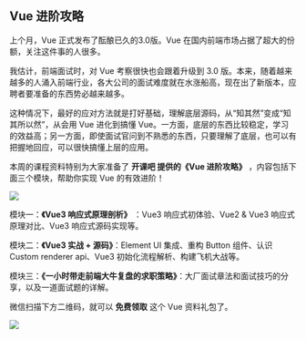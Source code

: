 ## Vue 进阶攻略

上个月，Vue 正式发布了酝酿已久的3.0版。Vue 在国内前端市场占据了超大的份额，关注这件事的人很多。

我估计，前端面试时，对 Vue 考察很快也会跟着升级到 3.0 版。本来，随着越来越多的人涌入前端行业，各大公司的面试难度就在水涨船高，现在出了新版本，应聘者要准备的东西势必越来越多。

这种情况下，最好的应对方法就是打好基础，理解底层源码，从“知其然”变成“知其所以然”，从会用 Vue 进化到搞懂 Vue。一方面，底层的东西比较稳定，学习的效益高；另一方面，即使面试官问到不熟悉的东西，只要理解了底层，也可以有把握地回应，可以很快搞懂上层的应用。

本周的课程资料特别为大家准备了 **开课吧 提供的《Vue 进阶攻略》** ，内容包括下面三个模块，帮助你实现 Vue 的有效进阶！

![](https://www.wangbase.com/blogimg/asset/202009/bg2020092504.jpg)

模块一：**《Vue3 响应式原理剖析》** ：Vue3 响应式初体验、Vue2 & Vue3 响应式原理对比、Vue3 响应式源码实现等。

模块二：**《Vue3 实战 + 源码》**：Element UI 集成、重构 Button 组件、认识 Custom renderer api、Vue3 初始化流程解析、构建飞机大战等。

模块三：**《一小时带走前端大牛复盘的求职策略》**：大厂面试章法和面试技巧的分享，以及一道面试题的详解。

微信扫描下方二维码，就可以 **免费领取** 这个 Vue 资料礼包了。

![](https://www.wangbase.com/blogimg/asset/202009/bg2020092704.jpg)
